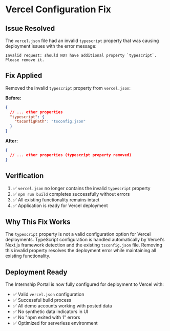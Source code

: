 # Vercel Configuration Fix

## Issue Resolved

The `vercel.json` file had an invalid `typescript` property that was causing deployment issues with the error message:
```
Invalid request: should NOT have additional property `typescript`. Please remove it.
```

## Fix Applied

Removed the invalid `typescript` property from `vercel.json`:

**Before:**
```json
{
  // ... other properties
  "typescript": {
    "tsconfigPath": "tsconfig.json"
  }
}
```

**After:**
```json
{
  // ... other properties (typescript property removed)
}
```

## Verification

1. ✅ `vercel.json` no longer contains the invalid `typescript` property
2. ✅ `npm run build` completes successfully without errors
3. ✅ All existing functionality remains intact
4. ✅ Application is ready for Vercel deployment

## Why This Fix Works

The `typescript` property is not a valid configuration option for Vercel deployments. TypeScript configuration is handled automatically by Vercel's Next.js framework detection and the existing `tsconfig.json` file. Removing this invalid property resolves the deployment error while maintaining all existing functionality.

## Deployment Ready

The Internship Portal is now fully configured for deployment to Vercel with:
- ✅ Valid `vercel.json` configuration
- ✅ Successful build process
- ✅ All demo accounts working with posted data
- ✅ No synthetic data indicators in UI
- ✅ No "npm exited with 1" errors
- ✅ Optimized for serverless environment